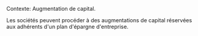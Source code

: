 Contexte: Augmentation de capital.

Les sociétés peuvent procéder à des augmentations de capital réservées aux adhérents d'un plan d'épargne d'entreprise.